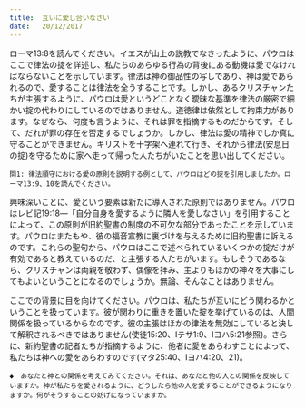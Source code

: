 ```yaml
---
title:  互いに愛し合いなさい
date:   20/12/2017
---
```


ローマ13:8を読んでください。イエスが山上の説教でなさったように、パウロはここで律法の掟を詳述し、私たちのあらゆる行為の背後にある動機は愛でなければならないことを示しています。律法は神の御品性の写しであり、神は愛であられるので、愛することは律法を全うすることです。しかし、あるクリスチャンたちが主張するように、パウロは愛というどことなく曖昧な基準を律法の厳密で細かい掟の代わりにしているのではありません。道徳律は依然として拘束力があります。なぜなら、何度も言うように、それは罪を指摘するものだからです。そして、だれが罪の存在を否定するでしょうか。しかし、律法は愛の精神でしか真に守ることができません。キリストを十字架へ連れて行き、それから律法(安息日の掟)を守るために家へ走って帰った人たちがいたことを思い出してください。

`問1: 律法順守における愛の原則を説明する例として、パウロはどの掟を引用しましたか。ローマ13:9、10を読んでください。`

興味深いことに、愛という要素は新たに導入された原則ではありません。パウロはレビ記19:18―「自分自身を愛するように隣人を愛しなさい」を引用することによって、この原則が旧約聖書の制度の不可欠な部分であったことを示しています。パウロはまたもや、彼の福音宣教に裏づけを与えるために旧約聖書に訴えるのです。これらの聖句から、パウロはここで述べられているいくつかの掟だけが有効であると教えているのだ、と主張する人たちがいます。もしそうであるなら、クリスチャンは両親を敬わず、偶像を拝み、主よりもほかの神々を大事にしてもよいということになるのでしょうか。無論、そんなことはありません。

ここでの背景に目を向けてください。パウロは、私たちが互いにどう関わるかということを扱っています。彼が関わりに重きを置いた掟を挙げているのは、人間関係を扱っているからなのです。彼の主張はほかの律法を無効にしていると決して解釈されるべきではありません(使徒15:20、Iテサ1:9、Iヨハ5:21参照)。さらに、新約聖書の記者たちが指摘するように、他者に愛をあらわすことによって、私たちは神への愛をあらわすのです(マタ25:40、Iヨハ4:20、21)。

`◆　あなたと神との関係を考えてみてください。それは、あなたと他の人との関係を反映していますか。神が私たちを愛されるように、どうしたら他の人を愛することができるようになりますか。何がそうすることの妨げになっていますか。`
